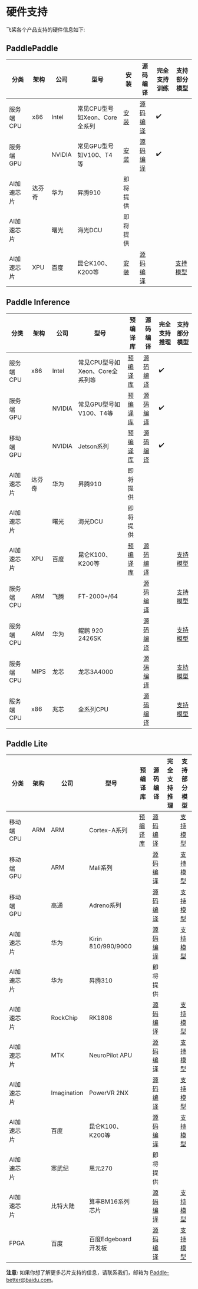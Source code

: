 # 硬件支持

飞桨各个产品支持的硬件信息如下:

## PaddlePaddle

|  分类  | 架构 | 公司 | 型号 | 安装 | 源码编译 |  完全支持训练 | 支持部分模型 |
|  ----  | ----  | ---- | ---- |---- | ---- |---- | ---- |
| 服务端CPU | x86 | Intel | 常见CPU型号如Xeon、Core全系列 | [安装](https://www.paddlepaddle.org.cn/install/quick?docurl=/documentation/docs/zh/2.0/install/pip/linux-pip.html) | [源码编译](https://www.paddlepaddle.org.cn/install/quick?docurl=/documentation/docs/zh/2.0/install/compile/linux-compile.html) | ✔️ |  |
| 服务端GPU |  | NVIDIA | 常见GPU型号如V100、T4等| [安装](https://www.paddlepaddle.org.cn/install/quick?docurl=/documentation/docs/zh/2.0/install/pip/linux-pip.html) | [源码编译](https://www.paddlepaddle.org.cn/install/quick?docurl=/documentation/docs/zh/2.0/install/compile/linux-compile.html) | ✔️ |  |
| AI加速芯片 | 达芬奇 | 华为 | 昇腾910 | 即将提供 | | | |
| AI加速芯片 |  | 曙光 | 海光DCU | 即将提供 | | | |
| AI加速芯片 | XPU | 百度 | 昆仑K100、K200等 | [安装](https://www.paddlepaddle.org.cn/documentation/docs/zh/guides/xpu_docs/paddle_install_cn.html#wheel) | [源码编译](https://www.paddlepaddle.org.cn/documentation/docs/zh/guides/xpu_docs/paddle_install_cn.html#id2) |  | [支持模型](https://www.paddlepaddle.org.cn/documentation/docs/zh/guides/xpu_docs/paddle_2.0_xpu_cn.html) |

## Paddle Inference

|  分类  | 架构 | 公司 | 型号 | 预编译库 | 源码编译 |  完全支持推理 | 支持部分模型 |
|  ----  | ----  | ---- | ---- |---- | ---- |---- | ---- |
| 服务端CPU | x86 | Intel | 常见CPU型号如Xeon、Core全系列等 | [预编译库](https://paddleinference.paddlepaddle.org.cn/user_guides/download_lib.html) | [源码编译](https://paddleinference.paddlepaddle.org.cn/user_guides/source_compile.html) | ✔️ |   |
| 服务端GPU |  | NVIDIA | 常见GPU型号如V100、T4等 | [预编译库](https://paddleinference.paddlepaddle.org.cn/user_guides/download_lib.html) | [源码编译](https://paddleinference.paddlepaddle.org.cn/user_guides/source_compile.html) | ✔️ |   |
| 移动端GPU |  | NVIDIA | Jetson系列 | [预编译库](https://paddleinference.paddlepaddle.org.cn/user_guides/download_lib.html) | [源码编译](https://paddleinference.paddlepaddle.org.cn/user_guides/source_compile.html) | ✔️ |   |
| AI加速芯片 | 达芬奇 | 华为 | 昇腾910 | 即将提供 | | | |
| AI加速芯片 |  | 曙光 | 海光DCU | 即将提供 | | | |
| AI加速芯片 | XPU | 百度 | 昆仑K100、K200等 | [预编译库](https://www.paddlepaddle.org.cn/documentation/docs/zh/guides/xpu_docs/paddle_install_cn.html#wheel) | [源码编译](https://www.paddlepaddle.org.cn/documentation/docs/zh/guides/xpu_docs/paddle_install_cn.html#id2) |  | [支持模型](https://www.paddlepaddle.org.cn/documentation/docs/zh/guides/xpu_docs/paddle_2.0_xpu_cn.html) |
| 服务端CPU | ARM | 飞腾 | FT-2000+/64 |  |[源码编译](https://www.paddlepaddle.org.cn/install/quick?docurl=/documentation/docs/zh/2.0/install/compile/arm-compile.html#anchor-1) |  | [支持模型](https://www.paddlepaddle.org.cn/install/quick?docurl=/documentation/docs/zh/2.0/install/compile/arm-compile.html#anchor-6) |
| 服务端CPU | ARM | 华为 | 鲲鹏 920 2426SK |  |[源码编译](https://www.paddlepaddle.org.cn/install/quick?docurl=/documentation/docs/zh/2.0/install/compile/arm-compile.html#anchor-1) |  | [支持模型](https://www.paddlepaddle.org.cn/install/quick?docurl=/documentation/docs/zh/2.0/install/compile/arm-compile.html#anchor-6) |
| 服务端CPU | MIPS | 龙芯 | 龙芯3A4000 |  |[源码编译](https://www.paddlepaddle.org.cn/install/quick?docurl=/documentation/docs/zh/2.0/install/compile/mips-compile.html#anchor-1) |  | [支持模型](https://www.paddlepaddle.org.cn/install/quick?docurl=/documentation/docs/zh/2.0/install/compile/mips-compile.html#anchor-6) |
| 服务端CPU | x86 | 兆芯 | 全系列CPU |  |[源码编译](https://www.paddlepaddle.org.cn/install/quick?docurl=/documentation/docs/zh/2.0/install/compile/zhaoxin-compile.html#anchor-1) |  | [支持模型](https://www.paddlepaddle.org.cn/install/quick?docurl=/documentation/docs/zh/2.0/install/compile/zhaoxin-compile.html#anchor-6) |

## Paddle Lite

|  分类  | 架构 | 公司 | 型号 | 预编译库 | 源码编译 |  完全支持推理 | 支持部分模型 |
|  ----  | ----  | ---- | ---- |---- | ---- |---- | ---- |
| 移动端CPU | ARM | ARM | Cortex-A系列 | [预编译库](https://paddlelite.paddlepaddle.org.cn/quick_start/release_lib.html) | [源码编译](https://paddlelite.paddlepaddle.org.cn/source_compile/compile_env.html) |  | [支持模型](https://paddlelite.paddlepaddle.org.cn/introduction/support_model_list.html) |
| 移动端GPU |  | ARM | Mali系列 |  | [源码编译](https://paddlelite.paddlepaddle.org.cn/demo_guides/opencl.html) |  | [支持模型](https://paddlelite.paddlepaddle.org.cn/introduction/support_model_list.html) |
| 移动端GPU |  | 高通 | Adreno系列 |  | [源码编译](https://paddlelite.paddlepaddle.org.cn/demo_guides/opencl.html) |  | [支持模型](https://paddlelite.paddlepaddle.org.cn/introduction/support_model_list.html) |
| AI加速芯片 |  | 华为 | Kirin 810/990/9000 |  | [源码编译](https://paddlelite.paddlepaddle.org.cn/demo_guides/huawei_kirin_npu.html#id5) |  | [支持模型](https://paddlelite.paddlepaddle.org.cn/demo_guides/huawei_kirin_npu.html#id1) |
| AI加速芯片 |  | 华为 | 昇腾310 |  | 即将提供 |  |  |
| AI加速芯片 |  | RockChip | RK1808 |  | [源码编译](https://paddlelite.paddlepaddle.org.cn/demo_guides/rockchip_npu.html#id5) |  | [支持模型](https://paddlelite.paddlepaddle.org.cn/demo_guides/rockchip_npu.html#id1) |
| AI加速芯片 |  | MTK | NeuroPilot APU |  | [源码编译](https://paddlelite.paddlepaddle.org.cn/demo_guides/mediatek_apu.html#id1) |  | [支持模型](https://paddlelite.paddlepaddle.org.cn/demo_guides/mediatek_apu.html#id1) |
| AI加速芯片 |  | Imagination | PowerVR 2NX |  | [源码编译](https://paddlelite.paddlepaddle.org.cn/demo_guides/huawei_kirin_npu.html#id5) |  | [支持模型](https://paddlelite.paddlepaddle.org.cn/demo_guides/huawei_kirin_npu.html#id1) |
| AI加速芯片 |  | 百度 | 昆仑K100、K200等 |  | [源码编译](https://paddlelite.paddlepaddle.org.cn/demo_guides/baidu_xpu.html#id4) |  | [支持模型](https://paddlelite.paddlepaddle.org.cn/demo_guides/baidu_xpu.html#id1) |
| AI加速芯片 |  | 寒武纪 | 思元270 |  | 即将提供 |   |   |
| AI加速芯片 |  | 比特大陆 | 算丰BM16系列芯片 |  | [源码编译](https://paddlelite.paddlepaddle.org.cn/demo_guides/bitmain.html#id5) |  | [支持模型](https://paddlelite.paddlepaddle.org.cn/demo_guides/bitmain.html#id1) |
| FPGA |  | 百度 | 百度Edgeboard开发板 |  | [源码编译](https://paddlelite.paddlepaddle.org.cn/demo_guides/baidu_xpu.html#id4) |  | [支持模型](https://ai.baidu.com/ai-doc/HWCE/Qkda68drw) |

**注意:** 如果你想了解更多芯片支持的信息，请联系我们，邮箱为 Paddle-better@baidu.com。
